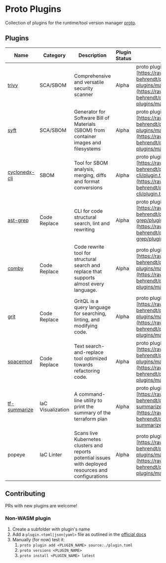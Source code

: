# Proto Plugins

Collection of plugins for the runtime/tool version manager [proto](https://moonrepo.dev/proto).

## Plugins

| Name | Category | Description | Plugin Status | Install |
| ---- | -------- | ----------- | ------------- | ---------- |
| [trivy](https://github.com/aquasecurity/trivy) | SCA/SBOM | Comprehensive and versatile security scanner | Alpha | proto plugin add trivy [https://raw.githubusercontent.com/malte-behrendt/proto-plugins/main/trivy/plugin.toml](https://raw.githubusercontent.com/malte-behrendt/proto-plugins/main/trivy/plugin.toml) |
| [syft](https://github.com/anchore/syft) | SCA/SBOM | Generator for Software Bill of Materials (SBOM) from container images and filesystems | Alpha | proto plugin add syft [https://raw.githubusercontent.com/malte-behrendt/proto-plugins/main/syft/plugin.toml](https://raw.githubusercontent.com/malte-behrendt/proto-plugins/main/syft/plugin.toml) |
| [cyclonedx-cli](https://github.com/CycloneDX/cyclonedx-cli) | SBOM | Tool for SBOM analysis, merging, diffs and format conversions | Alpha | proto plugin add cyclonedx-cli [https://raw.githubusercontent.com/malte-behrendt/proto-plugins/main/cyclonedx-cli/plugin.toml](https://raw.githubusercontent.com/malte-behrendt/proto-plugins/main/cyclonedx-cli/plugin.toml) |
| [ast-grep](https://github.com/ast-grep/ast-grep) | Code Replace | CLI for code structural search, lint and rewriting | Alpha | proto plugin add ast-grep [https://raw.githubusercontent.com/malte-behrendt/proto-plugins/main/ast-grep/plugin.toml](https://raw.githubusercontent.com/malte-behrendt/proto-plugins/main/ast-grep/plugin.toml) |
| [comby](https://github.com/comby-tools/comby) | Code Replace | Code rewrite tool for structural search and replace that supports almost every language. | Alpha | proto plugin add comby [https://raw.githubusercontent.com/malte-behrendt/proto-plugins/main/comby/plugin.toml](https://raw.githubusercontent.com/malte-behrendt/proto-plugins/main/comby/plugin.toml) |
| [grit](https://github.com/getgrit/gritql)  | Code Replace | GritQL is a query language for searching, linting, and modifying code. | Alpha | proto plugin add grit [https://raw.githubusercontent.com/malte-behrendt/proto-plugins/main/grit/plugin.toml](https://raw.githubusercontent.com/malte-behrendt/proto-plugins/main/grit/plugin.toml) |
| [spacemod](https://github.com/untitaker/spacemod)  | Code Replace | Text search-and-replace tool optimized towards refactoring code. | Alpha | proto plugin add spacemod [https://raw.githubusercontent.com/malte-behrendt/proto-plugins/main/spacemod/plugin.toml](https://raw.githubusercontent.com/malte-behrendt/proto-plugins/main/spacemod/plugin.toml) |
| [tf-summarize](https://github.com/dineshba/tf-summarize) | IaC Visualization | A command-line utility to print the summary of the terraform plan | Alpha | proto plugin add tf-summarize [https://raw.githubusercontent.com/malte-behrendt/proto-plugins/main/tf-summarize/plugin.toml](https://raw.githubusercontent.com/malte-behrendt/proto-plugins/main/tf-summarize/plugin.toml) |
| popeye | IaC Linter | Scans live Kubernetes clusters and reports potential issues with deployed resources and configurations | Alpha | proto plugin add popeye [https://raw.githubusercontent.com/malte-behrendt/proto-plugins/main/popeye/plugin.toml](https://raw.githubusercontent.com/malte-behrendt/proto-plugins/main/popeye/plugin.toml) |

## Contributing

PRs with new plugins are welcome!

### Non-WASM plugin

1. Create a subfolder with plugin's name
2. Add a `plugin.<toml|json|yaml>` file as outlined in the [official docs](https://moonrepo.dev/docs/proto/non-wasm-plugin)
3. Manually (for now) test it:
   1. `proto plugin add <PLUGIN_NAME> source:./plugin.toml`
   2. `proto versions <PLUGIN_NAME>`
   3. `proto install <PLUGIN_NAME> latest`
